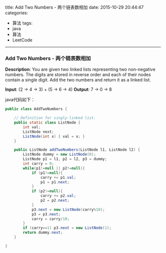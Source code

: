

title: Add Two Numbers - 两个链表数相加
date: 2015-10-29 20:44:47
categories: 
- 算法
tags: 
- java
- 算法
- LeetCode
<!--updated: 2016-04-02 21:40:47-->
---

### Add Two Numbers - 两个链表数相加

**Description**: You are given two linked lists representing two non-negative numbers. The digits are stored in reverse order and each of their nodes contain a single digit. Add the two numbers and return it as a linked list.

 **Input**: (2 -> 4 -> 3) + (5 -> 6 -> 4)
 **Output**: 7 -> 0 -> 8

java代码如下：

```java
public class AddTwoNumbers {

    // Definition for singly-linked list.
    public static class ListNode {
        int val;
        ListNode next;
        ListNode(int x) { val = x; }
    }

    public ListNode addTwoNumbers(ListNode l1, ListNode l2) {
        ListNode dummy = new ListNode(0);
        ListNode p1 = l1, p2 = l2, p3 = dummy;
        int carry = 0;
        while(p1!=null || p2!=null){
            if (p1!=null){
                carry += p1.val;
                p1 = p1.next;
            }
            if (p2!=null){
                carry += p2.val;
                p2 = p2.next;
            }
            p3.next = new ListNode(carry%10);
            p3 = p3.next;
            carry = carry/10;
        }
        if (carry==1) p3.next = new ListNode(1);
        return dummy.next;
    }

}
```
